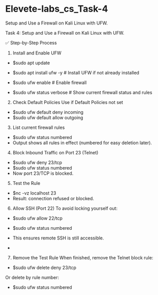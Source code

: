 # Elevete-labs_cs_Task-4
Setup and Use a Firewall on Kali Linux with UFW.

Task 4: Setup and Use a Firewall on Kali Linux with UFW.

✅ Step-by-Step Process
1.	Install and Enable UFW
-	$sudo apt update
-	$sudo apt install ufw -y        # Install UFW if not already installed
 

-	$sudo ufw enable                	# Enable firewall
 

-	$sudo ufw status verbose            # Show current firewall status and rules
 
2.	Check Default Policies
Use if Default Policies not set
-	$sudo ufw default deny incoming
-	$sudo ufw default allow outgoing

3.	List current firewall rules
-	$sudo ufw status numbered
-	Output shows all rules in effect (numbered for easy deletion later).

4.	Block Inbound Traffic on Port 23 (Telnet)
-	$sudo ufw deny 23/tcp
-	$sudo ufw status numbered
-	Now port 23/TCP is blocked.

5.	Test the Rule
-	$nc -vz localhost 23
-	Result: connection refused or blocked.


6.	Allow SSH (Port 22)
To avoid locking yourself out:
-	$sudo ufw allow 22/tcp
-	$sudo ufw status numbered

-	This ensures remote SSH is still accessible.

-	

7.	Remove the Test Rule
When finished, remove the Telnet block rule:
-	$sudo ufw delete deny 23/tcp

Or delete by rule number:
-	$sudo ufw status numbered



